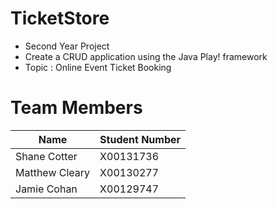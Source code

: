 # TicketStore

 - Second Year Project 
 - Create a CRUD application using the Java Play! framework
 - Topic : Online Event Ticket Booking
 
# Team Members

 |Name          | Student Number|
 |------------- | ------------- |
 |Shane Cotter  | X00131736     |
 |Matthew Cleary| X00130277     |
 |Jamie Cohan   | X00129747     |
